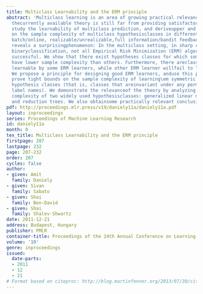 ```yaml
---
title: Multiclass Learnability and the ERM principle
abstract: 'Multiclass learning is an area of growing practical relevance, for which
  thecurrently available theory is still far from providing satisfactoryunderstanding.  We
  study the learnability of multiclass prediction, and deriveupper and lower bounds
  on the sample complexity of multiclass hypothesisclasses in different learning models:
  batch/online, realizable/unrealizable,full information/bandit feedback.  Our analysis
  reveals a surprisingphenomenon: In the multiclass setting, in sharp contrast to
  binaryclassification, not all Empirical Risk Minimization (ERM) algorithms areequally
  successful. We show that there exist hypotheses classes for which someERM learners
  have lower sample complexity than others. Furthermore, there areclasses that are
  learnable by some ERM learners, while other ERM learner willfail to learn them.
  We propose a principle for designing good ERM learners, anduse this principle to
  prove tight bounds on the sample complexity of learning\em symmetric multiclass
  hypothesis classes (that is, classes that areinvariant under any permutation of
  label names). We demonstrate the relevanceof the theory by analyzing the sample
  complexity of two widely used hypothesisclasses: generalized linear multiclass models
  and reduction trees. We also obtainsome practically relevant conclusions.'
pdf: http://proceedings.mlr.press/v19/daniely11a/daniely11a.pdf
layout: inproceedings
series: Proceedings of Machine Learning Research
id: daniely11a
month: 0
tex_title: Multiclass Learnability and the ERM principle
firstpage: 207
lastpage: 232
page: 207-232
order: 207
cycles: false
author:
- given: Amit
  family: Daniely
- given: Sivan
  family: Sabato
- given: Shai
  family: Ben-David
- given: Shai
  family: Shalev-Shwartz
date: 2011-12-21
address: Budapest, Hungary
publisher: PMLR
container-title: Proceedings of the 24th Annual Conference on Learning Theory
volume: '19'
genre: inproceedings
issued:
  date-parts:
  - 2011
  - 12
  - 21
# Format based on citeproc: http://blog.martinfenner.org/2013/07/30/citeproc-yaml-for-bibliographies/
---
```

